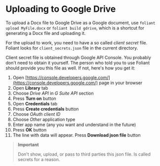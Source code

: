 # Uploading to Google Drive

To upload a Docx file to Google Drive as a Google document, use
`foliant upload MyFile.docx` or `foliant build gdrive`, which is
a shortcut for generating a Docx file and uploading it.

For the upload to work, you need to have a so called *client secret* file.
Foliant looks for `client_secrets.json` file in the current directory.

Client secret file is obtained through Google API Console. You probably don't
need to obtain it yourself. The person who told you to use Foliant should
provide you this file as well. If not, here's how you get it:

1. Open [https://console.developers.google.com/](https://console.developers.google.com/) page in your browser
2. Open **Library** tab
3. Choose *Drive API* in *G Suite API* section
4. Press **Turn on** button
5. Open **Credentials** tab
6. Press **Create credentials** button
7. Choose *OAuth client ID*
8. Choose *Other* application type
9. Enter app name (any you want and understand in the future)
10. Press **OK** button
11. The line with data will appear. Press **Download json file** button

> **Important**
>
> Don't show, upload, or pass to third parties this json file. Is called secrets for a reason.
